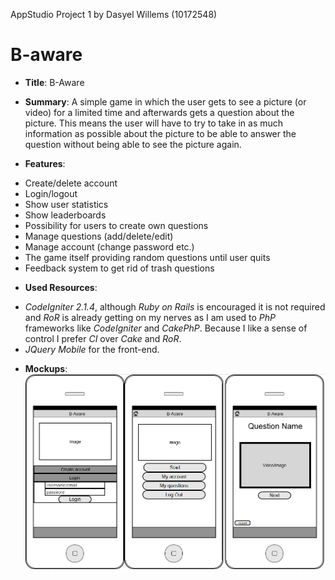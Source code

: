 AppStudio Project 1 by Dasyel Willems (10172548)

# B-aware #

+   __Title__:     B-Aware

+   __Summary__:   A simple game in which the user gets to see a picture (or video) for a limited time and afterwards 
gets a question about the picture. This means the user will have to try to take in as much information as 
possible about the picture to be able to answer the question without being able to see the picture again.

+   __Features__:   
 -  Create/delete account
 -  Login/logout
 -  Show user statistics
 -  Show leaderboards
 -  Possibility for users to create own questions
 -  Manage questions (add/delete/edit)
 -  Manage account (change password etc.)
 -  The game itself providing random questions until user quits
 -  Feedback system to get rid of trash questions
 
+   __Used Resources__: 
 -  *CodeIgniter 2.1.4*, although *Ruby on Rails* is encouraged it is not required and *RoR* is already getting on my nerves 
 as I am used to *PhP* frameworks like *CodeIgniter* and *CakePhP*. Because I like a sense of control I prefer *CI*
 over *Cake* and *RoR*.
 -  *JQuery Mobile* for the front-end.
 
+   __Mockups__:
![mockups.PNG](./mockups.png "Mockups of some screens")


